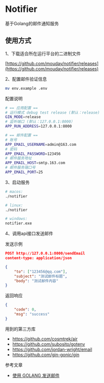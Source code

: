 # Notifier

基于Golang的邮件通知服务

## 使用方式

1、下载适合所在运行平台的二进制文件

[https://github.com/mouday/notifier/releases](https://github.com/mouday/notifier/releases)

2、配置邮件验证信息

```bash
mv env.example .env
```

配置说明

```bash
# == 应用配置 ==
# 运行模式 debug test release (默认：release)
GIN_MODE=release
# 监听端口 (默认：127.0.0.1:8000）
APP_RUN_ADDRESS=127.0.0.1:8000

# == 邮件配置 ==
# 账号
APP_EMAIL_USERNAME=admin@163.com
# 密码
APP_EMAIL_PASSWORD=123456
# 邮件服务地址
APP_EMAIL_HOST=smtp.163.com
# 邮件服务端口号
APP_EMAIL_PORT=25
```

3、启动服务

```bash
# macos: 
./notifier

# linux: 
./notifier

# windows: 
notifier.exe
```

4、调用api接口发送邮件

发送示例

```json
POST http://127.0.0.1:8000/sendEmail
content-type: application/json

{
	"to": ["123456@qq.com"],
	"subject": "测试邮件标题",
	"body": "测试邮件内容"
}
```

返回响应

```json
{
	"code": 0,
	"msg": "success"
}
```

用到的第三方库

- https://github.com/cosmtrek/air
- https://github.com/subosito/gotenv
- https://github.com/jordan-wright/email
- https://github.com/gin-gonic/gin

参考文章

- [使用 GOLANG 发送邮件](https://blog.csdn.net/m0_37322399/article/details/118558600)
